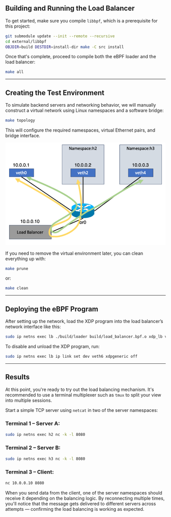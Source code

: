 ## Building and Running the Load Balancer

To get started, make sure you compile `libbpf`, which is a prerequisite for this project:

```bash
git submodule update --init --remote --recursive
cd external/libbpf
OBJDIR=build DESTDIR=install-dir make -C src install
```

Once that's complete, proceed to compile both the eBPF loader and the load balancer:

```bash
make all
```

---

## Creating the Test Environment

To simulate backend servers and networking behavior, we will manually construct a virtual network using Linux namespaces and a software bridge:

```bash
make topology
```

This will configure the required namespaces, virtual Ethernet pairs, and bridge interface.

![Topology Diagram](images/network_topology.png)

If you need to remove the virtual environment later, you can clean everything up with:

```bash
make prune
```

or:

```bash
make clean
```

---

## Deploying the eBPF Program

After setting up the network, load the XDP program into the load balancer’s network interface like this:

```bash
sudo ip netns exec lb ./build/loader build/load_balancer.bpf.o xdp_lb veth6
```

To disable and unload the XDP program, run:

```bash
sudo ip netns exec lb ip link set dev veth6 xdpgeneric off
```

---

##  Results

At this point, you're ready to try out the load balancing mechanism. It's recommended to use a terminal multiplexer such as `tmux` to split your view into multiple sessions.

Start a simple TCP server using `netcat` in two of the server namespaces:

### Terminal 1 – Server A:

```bash
sudo ip netns exec h2 nc -k -l 8080
```

### Terminal 2 – Server B:

```bash
sudo ip netns exec h3 nc -k -l 8080
```

### Terminal 3 – Client:

```bash
nc 10.0.0.10 8080
```

When you send data from the client, one of the server namespaces should receive it depending on the balancing logic. By reconnecting multiple times, you'll notice that the message gets delivered to different servers across attempts — confirming the load balancing is working as expected.
